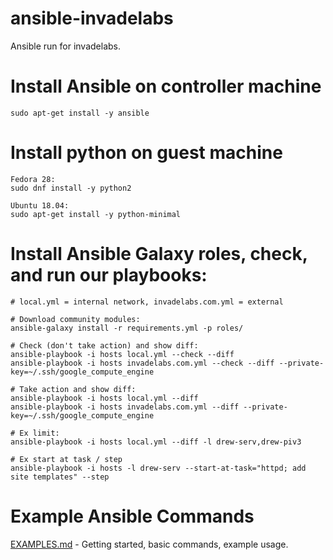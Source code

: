 # ansible-invadelabs

Ansible run for invadelabs.

# Install Ansible on controller machine
~~~
sudo apt-get install -y ansible
~~~

# Install python on guest machine
~~~
Fedora 28:
sudo dnf install -y python2

Ubuntu 18.04:
sudo apt-get install -y python-minimal
~~~

# Install Ansible Galaxy roles, check, and run our playbooks:
~~~
# local.yml = internal network, invadelabs.com.yml = external

# Download community modules:
ansible-galaxy install -r requirements.yml -p roles/

# Check (don't take action) and show diff:
ansible-playbook -i hosts local.yml --check --diff
ansible-playbook -i hosts invadelabs.com.yml --check --diff --private-key=~/.ssh/google_compute_engine

# Take action and show diff:
ansible-playbook -i hosts local.yml --diff
ansible-playbook -i hosts invadelabs.com.yml --diff --private-key=~/.ssh/google_compute_engine

# Ex limit:
ansible-playbook -i hosts local.yml --diff -l drew-serv,drew-piv3

# Ex start at task / step
ansible-playbook -i hosts -l drew-serv --start-at-task="httpd; add site templates" --step
~~~

# Example Ansible Commands
[EXAMPLES.md](EXAMPLES.md) - Getting started, basic commands, example usage.
